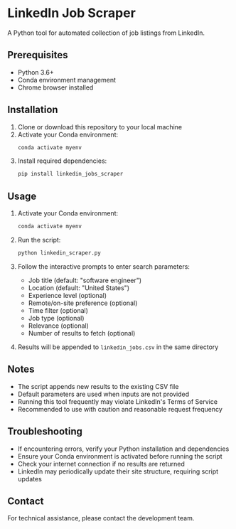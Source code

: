 # LinkedIn Job Scraper

A Python tool for automated collection of job listings from LinkedIn.

## Prerequisites

- Python 3.6+
- Conda environment management
- Chrome browser installed

## Installation

1. Clone or download this repository to your local machine
2. Activate your Conda environment:
   ```bash
   conda activate myenv
   ```
3. Install required dependencies:
   ```bash
   pip install linkedin_jobs_scraper
   ```

## Usage

1. Activate your Conda environment:
   ```bash
   conda activate myenv
   ```

2. Run the script:
   ```bash
   python linkedin_scraper.py
   ```

3. Follow the interactive prompts to enter search parameters:
   - Job title (default: "software engineer")
   - Location (default: "United States")
   - Experience level (optional)
   - Remote/on-site preference (optional)
   - Time filter (optional)
   - Job type (optional)
   - Relevance (optional)
   - Number of results to fetch (optional)

4. Results will be appended to `linkedin_jobs.csv` in the same directory

## Notes

- The script appends new results to the existing CSV file
- Default parameters are used when inputs are not provided
- Running this tool frequently may violate LinkedIn's Terms of Service
- Recommended to use with caution and reasonable request frequency

## Troubleshooting

- If encountering errors, verify your Python installation and dependencies
- Ensure your Conda environment is activated before running the script
- Check your internet connection if no results are returned
- LinkedIn may periodically update their site structure, requiring script updates

## Contact

For technical assistance, please contact the development team.
